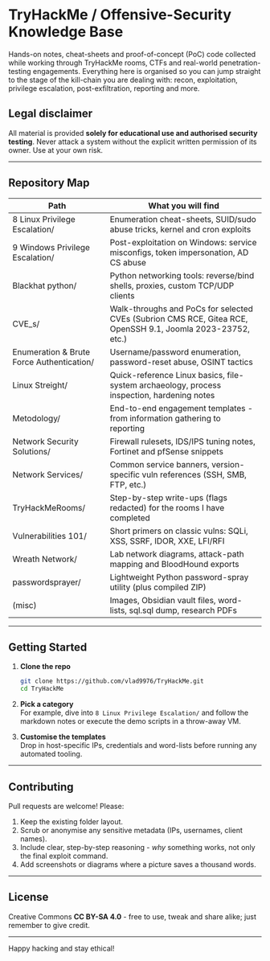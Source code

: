 # TryHackMe / Offensive-Security Knowledge Base

Hands-on notes, cheat-sheets and proof-of-concept (PoC) code collected while
working through TryHackMe rooms, CTFs and real-world penetration-testing
engagements. Everything here is organised so you can jump straight to the stage
of the kill-chain you are dealing with: recon, exploitation, privilege
escalation, post-exfiltration, reporting and more.

## Legal disclaimer
All material is provided **solely for educational use and authorised security
testing**. Never attack a system without the explicit written permission of its
owner. Use at your own risk.

---

## Repository Map

| Path | What you will find |
|------|--------------------|
| 8 Linux Privilege Escalation/ | Enumeration cheat-sheets, SUID/sudo abuse tricks, kernel and cron exploits |
| 9 Windows Privilege Escalation/ | Post-exploitation on Windows: service misconfigs, token impersonation, AD CS abuse |
| Blackhat python/ | Python networking tools: reverse/bind shells, proxies, custom TCP/UDP clients |
| CVE_s/ | Walk-throughs and PoCs for selected CVEs (Subrion CMS RCE, Gitea RCE, OpenSSH 9.1, Joomla 2023-23752, etc.) |
| Enumeration & Brute Force Authentication/ | Username/password enumeration, password-reset abuse, OSINT tactics |
| Linux Streight/ | Quick-reference Linux basics, file-system archaeology, process inspection, hardening notes |
| Metodology/ | End-to-end engagement templates - from information gathering to reporting |
| Network Security Solutions/ | Firewall rulesets, IDS/IPS tuning notes, Fortinet and pfSense snippets |
| Network Services/ | Common service banners, version-specific vuln references (SSH, SMB, FTP, etc.) |
| TryHackMeRooms/ | Step-by-step write-ups (flags redacted) for the rooms I have completed |
| Vulnerabilities 101/ | Short primers on classic vulns: SQLi, XSS, SSRF, IDOR, XXE, LFI/RFI |
| Wreath Network/ | Lab network diagrams, attack-path mapping and BloodHound exports |
| passwordsprayer/ | Lightweight Python password-spray utility (plus compiled ZIP) |
| (misc) | Images, Obsidian vault files, word-lists, sql.sql dump, research PDFs |

---

## Getting Started

1. **Clone the repo**

   ```bash
   git clone https://github.com/vlad9976/TryHackMe.git
   cd TryHackMe
   ```

2. **Pick a category**  
   For example, dive into `8 Linux Privilege Escalation/` and follow the
   markdown notes or execute the demo scripts in a throw-away VM.

3. **Customise the templates**  
   Drop in host-specific IPs, credentials and word-lists before running any
   automated tooling.

---

## Contributing

Pull requests are welcome! Please:

1. Keep the existing folder layout.
2. Scrub or anonymise any sensitive metadata (IPs, usernames, client names).
3. Include clear, step-by-step reasoning - *why* something works, not only the
   final exploit command.
4. Add screenshots or diagrams where a picture saves a thousand words.

---

## License

Creative Commons **CC BY-SA 4.0** - free to use, tweak and share alike; just
remember to give credit.

---

Happy hacking and stay ethical!